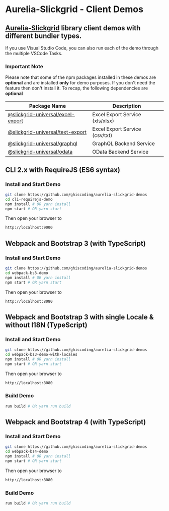# Aurelia-Slickgrid - Client Demos
## [Aurelia-Slickgrid](https://github.com/ghiscoding/aurelia-slickgrid) library client demos with different bundler types.


If you use Visual Studio Code, you can also run each of the demo through the multiple VSCode Tasks.

### Important Note
Please note that some of the npm packages installed in these demos are **optional** and are installed **only** for demo purposes. If you don't need the feature then don't install it.
To recap, the following dependencies are **optional**

| Package Name | Description |
| ------------ | ----------- |
| [@slickgrid-universal/excel-export](https://github.com/ghiscoding/slickgrid-universal/tree/master/packages/excel-export) | Excel Export Service (xls/xlsx) |
| [@slickgrid-universal/text-export](https://github.com/ghiscoding/slickgrid-universal/tree/master/packages/text-export) | Excel Export Service (csv/txt) |
| [@slickgrid-universal/graphql](https://github.com/ghiscoding/slickgrid-universal/tree/master/packages/graphql) | GraphQL Backend Service |
| [@slickgrid-universal/odata](https://github.com/ghiscoding/slickgrid-universal/tree/master/packages/odata) | OData Backend Service |

## CLI 2.x with RequireJS (ES6 syntax)
### Install and Start Demo
```bash
git clone https://github.com/ghiscoding/aurelia-slickgrid-demos
cd cli-requirejs-demo
npm install # OR yarn install
npm start # OR yarn start
```

Then open your browser to
```html
http://localhost:9000
```

## Webpack and Bootstrap 3 (with TypeScript)
### Install and Start Demo
```bash
git clone https://github.com/ghiscoding/aurelia-slickgrid-demos
cd webpack-bs3-demo
npm install # OR yarn install
npm start # OR yarn start
```

Then open your browser to
```html
http://localhost:8080
```

## Webpack and Bootstrap 3 with single Locale & without I18N (TypeScript)
### Install and Start Demo
```bash
git clone https://github.com/ghiscoding/aurelia-slickgrid-demos
cd webpack-bs3-demo-with-locales
npm install # OR yarn install
npm start # OR yarn start
```

Then open your browser to
```html
http://localhost:8080
```

### Build Demo
```bash
run build # OR yarn run build
```

## Webpack and Bootstrap 4 (with TypeScript)
### Install and Start Demo
```bash
git clone https://github.com/ghiscoding/aurelia-slickgrid-demos
cd webpack-bs4-demo
npm install # OR yarn install
npm start # OR yarn start
```

Then open your browser to
```html
http://localhost:8080
```

### Build Demo
```bash
run build # OR yarn run build
```
